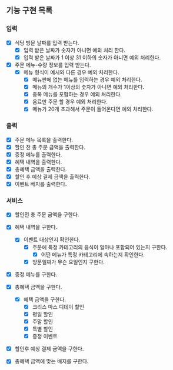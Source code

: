 ## 기능 구현 목록

### 입력

- [x] 식당 방문 날짜를 입력 받는다.
    - [x] 입력 받은 날짜가 숫자가 아니면 예외 처리 한다.
    - [x] 입력 받은 날짜가 1 이상 31 이하의 숫자가 아니면 예외 처리한다.
- [x] 주문 메뉴-수량 정보를 입력 받는다.
    - [x] 메뉴 형식이 예시와 다른 경우 예외 처리한다.
        - [x] 메뉴판에 없는 메뉴를 입력하는 경우 예외 처리한다.
        - [x] 메뉴의 개수가 1이상의 숫자가 아니면 예외 처리한다.
        - [x] 중복 메뉴를 포함하는 경우 예외 처리한다.
        - [x] 음료만 주문 할 경우 예외 처리한다.
        - [x] 메뉴가 20개 초과해서 주문이 들어온다면 예외 처리한다.

### 출력

- [x] 주문 메뉴 목록을 출력한다.
- [x] 할인 전 총 주문 금액을 출력한다.
- [x] 증정 메뉴를 출력한다.
- [x] 혜택 내역을 출력한다.
- [x] 총혜택 금액을 출력한다.
- [x] 할인 후 예상 결제 금액을 출력한다.
- [x] 이벤트 베지를 출력한다.

### 서비스

- [x] 할인전 총 주문 금액을 구한다.

- [x] 혜택 내역을 구한다.
    - [x] 이벤트 대상인지 확인한다.
        - [x] 주문에 특정 카테고리의 음식이 얼마나 포함되어 있는지 구한다.
            - [x] 어떤 메뉴가 특정 카테고리에 속하는지 확인한다.
        - [x] 방문일짜가 무슨 요일인지 구한다.

- [x] 증정 메뉴를 구한다.

- [x] 총혜택 금액을 구한다.
    - [x] 혜택 금액을 구한다.
        - [x] 크리스 마스 디데이 할인
        - [x] 평일 할인
        - [x] 주말 할인
        - [x] 특별 할인
        - [x] 증정 이벤트

- [x] 할인후 예상 결제 금액을 구한다.

- [x] 총혜택 금액에 맞는 배지를 구한다.
